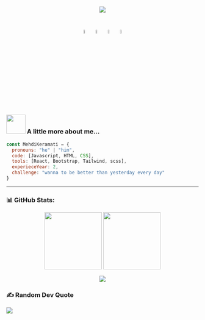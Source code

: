 <h1 align="center">
    <img src="https://readme-typing-svg.herokuapp.com/?lines=Hello,+There!+👋;I'm+Mehdi+Keramati;I'm+FrontEnd+Developer;From+North+West+of+Persia&center=true&font=roboto&weight=800&duration=2000&pause=1000&height=100&width=500&color=FDC435&size=30"/>
	<p align="center">
	<a target="_blank" href="https://github.com/Mehdi0-0Keramati"><img alt="github" width="5%" src="https://img.icons8.com/clouds/100/000000/github.png"/></a>
	<a target="_blank" href="https://www.linkedin.com/in/mehdi-keramati-503533267"><img alt="linkedin" width="5%" src="https://img.icons8.com/clouds/100/000000/linkedin.png"/></a>
	<a target="_blank" href="https://t.me/Mehdi0_0Keramati/"><img alt="telegram" width="5%" src="https://img.icons8.com/clouds/100/000000/telegram-app.png"/></a>
	<a target="_blank" href="https://instagram.com/Mehdi0_0Keramati/"><img alt="instagram" width="5%" src="https://img.icons8.com/clouds/100/000000/instagram.png"/></a>
        </p>
</h1>

### <img src="https://media.giphy.com/media/VgCDAzcKvsR6OM0uWg/giphy.gif" width="50"> A little more about me...  

```javascript
const MehdiKeramati = {
  pronouns: "he" | "him",
  code: [Javascript, HTML, CSS],
  tools: [React, Bootstrap, Tailwind, scss],
  experieceYear: 2,
  challenge: "wanna to be better than yesterday every day"
}
```
 
---

### 📊 GitHub Stats:

<p align=center>
  <img height="150px" src="https://github-readme-stats.vercel.app/api?username=Mehdi0-0Keramati&show_icons=true&theme=tokyonight&hide_title=true&count_private=true" />
  <img height="150px" src="https://github-readme-stats.vercel.app/api/top-langs/?username=Mehdi0-0Keramati&layout=compact&hide=html,Makefile&text_color=daf7dc&bg_color=151515" />
</p>

<p align=center>
  <img src="https://github-profile-trophy.vercel.app/?username=Mehdi0-0Keramati&theme=onedark&rank=SECRET,SSS,SS,S,AAA,AA,A,B" />
<!--   <img src="https://komarev.com/ghpvc/?username=Mehdi0-0Keramati" /> -->
</p>


### ✍️ Random Dev Quote
![](https://quotes-github-readme.vercel.app/api?type=horizontal&theme=radical)

